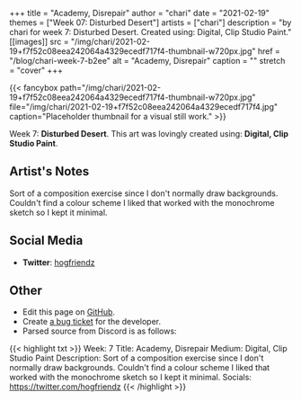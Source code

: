 +++
title =       "Academy, Disrepair"
author =      "chari"
date =        "2021-02-19"
themes =      ["Week 07: Disturbed Desert"]
artists =     ["chari"]
description = "by chari for week 7: Disturbed Desert. Created using: Digital, Clip Studio Paint."
[[images]]
      src = "/img/chari/2021-02-19+f7f52c08eea242064a4329ecedf717f4-thumbnail-w720px.jpg"
      href = "/blog/chari-week-7-b2ee"
      alt = "Academy, Disrepair"
      caption = ""
      stretch = "cover"
+++

{{< fancybox path="/img/chari/2021-02-19+f7f52c08eea242064a4329ecedf717f4-thumbnail-w720px.jpg" file="/img/chari/2021-02-19+f7f52c08eea242064a4329ecedf717f4.jpg" caption="Placeholder thumbnail for a visual still work." >}}


Week 7: **Disturbed Desert**. This art was lovingly created using: **Digital, Clip Studio Paint**.

## Artist's Notes

Sort of a composition exercise since I don't normally draw backgrounds. Couldn't find a colour scheme I liked that worked with the monochrome sketch so I kept it minimal.

## Social Media

- **Twitter**: <a href='https://twitter.com/hogfriendz' target='_blank'>hogfriendz</a>

## Other

- Edit this page on [GitHub](https://github.com/teaminkling/web-refresh/edit/main/content/blog/chari-week-7-b2ee.md).
- Create [a bug ticket](https://github.com/teaminkling/web-refresh/issues/new?assignees=&labels=bug&template=problem-report.md&title=) for the developer.
- Parsed source from Discord is as follows:

{{< highlight txt >}}
Week: 7
Title: Academy, Disrepair
Medium: Digital, Clip Studio Paint
Description: Sort of a composition exercise since I don't normally draw backgrounds. Couldn't find a colour scheme I liked that worked with the monochrome sketch so I kept it minimal.
Socials: https://twitter.com/hogfriendz
{{< /highlight >}}
